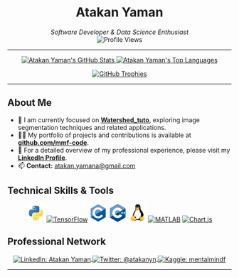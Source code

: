 <h1 align="center">Atakan Yaman</h1>
<p align="center">
  <em>Software Developer & Data Science Enthusiast</em>
  <br/>
  <img src="https://komarev.com/ghpvc/?username=mmf-code&label=Profile%20Views&color=007ACC&style=flat-square" alt="Profile Views" />
</p>

---

<div align="center">
  <a href="https://github.com/mmf-code">
    <img src="https://github-readme-stats.vercel.app/api?username=mmf-code&show_icons=true&locale=en&theme=tokyonight&hide_border=true&count_private=true" alt="Atakan Yaman's GitHub Stats" height="170px" />
  </a>
  <a href="https://github.com/mmf-code">
    <img src="https://github-readme-stats.vercel.app/api/top-langs?username=mmf-code&show_icons=true&locale=en&layout=compact&theme=tokyonight&hide_border=true" alt="Atakan Yaman's Top Languages" height="170px" />
  </a>
</div>

<p align="center">
  <a href="https://github.com/ryo-ma/github-profile-trophy">
    <img src="https://github-profile-trophy.vercel.app/?username=mmf-code&theme=dracula&row=1&column=7&margin-w=15&margin-h=15&no-bg=true&no-frame=true" alt="GitHub Trophies" />
  </a>
</p>

---

## About Me

-   🔭 I am currently focused on **[Watershed_tuto](https://github.com/mmf-code/Watershed_tuto)**, exploring image segmentation techniques and related applications.
-   👨‍💻 My portfolio of projects and contributions is available at **[github.com/mmf-code](https://github.com/mmf-code)**.
-   📄 For a detailed overview of my professional experience, please visit my **[LinkedIn Profile](https://www.linkedin.com/in/atakanyaman/)**.
-   📫 **Contact:** atakan.yamana@gmail.com

## Technical Skills & Tools

<p align="center">
  <a href="https://www.python.org" target="_blank" rel="noreferrer"><img src="https://raw.githubusercontent.com/devicons/devicon/master/icons/python/python-original.svg" alt="Python" width="40" height="40"/></a>
  <a href="https://www.tensorflow.org" target="_blank" rel="noreferrer"><img src="https://www.vectorlogo.zone/logos/tensorflow/tensorflow-icon.svg" alt="TensorFlow" width="40" height="40"/></a>
  <a href="https://www.cprogramming.com/" target="_blank" rel="noreferrer"><img src="https://raw.githubusercontent.com/devicons/devicon/master/icons/c/c-original.svg" alt="C" width="40" height="40"/></a>
  <a href="https://www.w3schools.com/cpp/" target="_blank" rel="noreferrer"><img src="https://raw.githubusercontent.com/devicons/devicon/master/icons/cplusplus/cplusplus-original.svg" alt="C++" width="40" height="40"/></a>
  <a href="https://www.linux.org/" target="_blank" rel="noreferrer"><img src="https://raw.githubusercontent.com/devicons/devicon/master/icons/linux/linux-original.svg" alt="Linux" width="40" height="40"/></a>
  <a href="https://www.mathworks.com/" target="_blank" rel="noreferrer"><img src="https://upload.wikimedia.org/wikipedia/commons/2/21/Matlab_Logo.png" alt="MATLAB" width="40" height="40"/></a>
  <a href="https://www.chartjs.org" target="_blank" rel="noreferrer"><img src="https://www.chartjs.org/media/logo-title.svg" alt="Chart.js" width="40" height="40"/></a>
  <!-- Add additional relevant tools and technologies as needed -->
</p>

## Professional Network

<p align="center">
  <a href="https://linkedin.com/in/atakanyaman" target="_blank">
    <img align="center" src="https://raw.githubusercontent.com/rahuldkjain/github-profile-readme-generator/master/src/images/icons/Social/linked-in-alt.svg" alt="LinkedIn: Atakan Yaman" height="30" width="40" />
  </a>
  <a href="https://twitter.com/atakanyn" target="_blank">
    <img align="center" src="https://raw.githubusercontent.com/rahuldkjain/github-profile-readme-generator/master/src/images/icons/Social/twitter.svg" alt="Twitter: @atakanyn" height="30" width="40" />
  </a>
  <a href="https://kaggle.com/mentalmindf" target="_blank">
    <img align="center" src="https://raw.githubusercontent.com/rahuldkjain/github-profile-readme-generator/master/src/images/icons/Social/kaggle.svg" alt="Kaggle: mentalmindf" height="30" width="40" />
  </a>
</p>

---
<!-- Optional: A GitHub activity graph can provide a dynamic overview of contributions. -->
<!-- <p align="center"><img src="https://github-readme-activity-graph.vercel.app/graph?username=mmf-code&theme=tokyonight" alt="GitHub Activity Graph"/></p> -->
